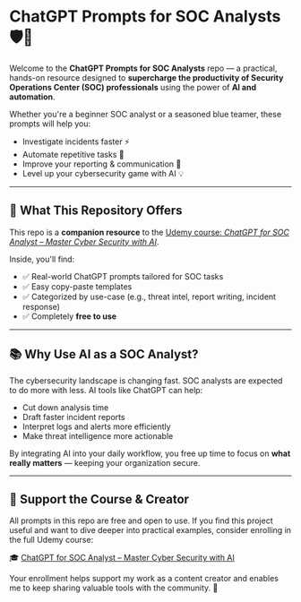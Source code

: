 # ChatGPT Prompts for SOC Analysts 🛡️🤖

Welcome to the **ChatGPT Prompts for SOC Analysts** repo — a practical, hands-on resource designed to **supercharge the productivity of Security Operations Center (SOC) professionals** using the power of **AI and automation**.

Whether you're a beginner SOC analyst or a seasoned blue teamer, these prompts will help you:
- Investigate incidents faster ⚡  
- Automate repetitive tasks 🔁  
- Improve your reporting & communication 📝  
- Level up your cybersecurity game with AI 💡

---

## 🎯 What This Repository Offers

This repo is a **companion resource** to the [Udemy course: *ChatGPT for SOC Analyst – Master Cyber Security with AI*](https://www.udemy.com/course/chatgpt-for-soc-analyst-master-cyber-security-with-ai/?referralCode=80661AFCA5BEC147A20B).

Inside, you'll find:
- ✅ Real-world ChatGPT prompts tailored for SOC tasks  
- ✅ Easy copy-paste templates  
- ✅ Categorized by use-case (e.g., threat intel, report writing, incident response)  
- ✅ Completely **free to use**

---

## 📚 Why Use AI as a SOC Analyst?

The cybersecurity landscape is changing fast. SOC analysts are expected to do more with less. AI tools like ChatGPT can help:
- Cut down analysis time  
- Draft faster incident reports  
- Interpret logs and alerts more efficiently  
- Make threat intelligence more actionable  

By integrating AI into your daily workflow, you free up time to focus on **what really matters** — keeping your organization secure.

---

## 🤝 Support the Course & Creator

All prompts in this repo are free and open to use. If you find this project useful and want to dive deeper into practical examples, consider enrolling in the full Udemy course:

🎓 [ChatGPT for SOC Analyst – Master Cyber Security with AI](https://www.udemy.com/course/chatgpt-for-soc-analyst-master-cyber-security-with-ai/?referralCode=80661AFCA5BEC147A20B)

Your enrollment helps support my work as a content creator and enables me to keep sharing valuable tools with the community. 🙌
